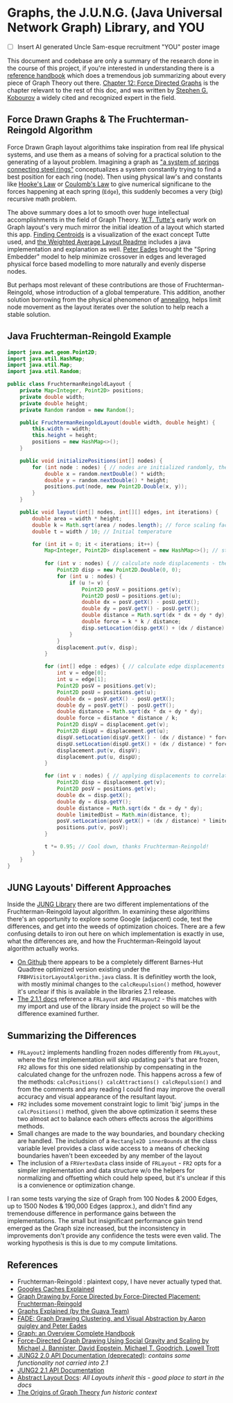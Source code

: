 # Graphs, the J.U.N.G. (Java Universal Network Graph) Library, and YOU

- [ ] Insert AI generated Uncle Sam-esque recruitment "YOU" poster image

This document and codebase are only a summary of the research done in the course of this project, if you're interested in understanding there is a [reference handbook](docs/../references/graphs_handbook_full/0_contents.pdf) which does a tremendous job summarizing about every piece of Graph Theory out there. [Chapter 12: Force Directed Graphs](dev/../references/graphs_handbook_full/12_force-directed.pdf) is the chapter relevant to the rest of this doc, and was written by [Stephen G. Kobourov](https://scholar.google.com/citations?user=P21gHIkAAAAJ&hl=en) a widely cited and recognized expert in the field.

## Force Drawn Graphs & The Fruchterman-Reingold Algorithm
Force Drawn Graph layout algorithims take inspiration from real life physical systems, and use them as a means of solving for a practical solution to the generating of a layout problem. Imagining a graph as ["a system of springs connecting steel rings"](docs/../references/1201.3011v1.pdf) conceptualizes a system constantly trying to find a best position for each ring (node). Then using physical law's and constants like [Hooke's Law](https://en.wikipedia.org/wiki/Hooke%27s_law) or [Coulomb's Law](https://en.wikipedia.org/wiki/Coulomb%27s_law) to give numerical significane to the forces happening at each spring (`Edge`), this suddenly becomes a very (big) recursive math problem.

The above summary does a lot to smooth over huge intellectual accomplishments in the field of Graph Theory. [W.T. Tutte's](https://en.wikipedia.org/wiki/W._T._Tutte) early work on Graph layout's very much mirror the initial ideation of a layout which started this app. [Finding Centroids](https://github.com/horaciovelvetine/finding-centroids) is a visualization of the exact concept Tutte used, and [the Weighted Average Layout Readme](docs/../WEIGHTED_AVERAGE_LAYOUT.md) includes a java implementation and explanation as well. [Peter Eades](https://en.wikipedia.org/wiki/Peter_Eades) brought the "Spring Embedder" model to help minimize crossover in edges and leveraged physical force based modelling to more naturally and evenly disperse nodes.

But perhaps most relevant of these contributions are those of Fruchterman-Reingold, whose introduction of a global temperature. This addition, another solution borrowing from the physical phenomenon of [annealing](https://en.wikipedia.org/wiki/Annealing_(materials_science)), helps limit node movement as the layout iterates over the solution to help reach a stable solution.

## Java Fruchterman-Reingold Example

```java
import java.awt.geom.Point2D;
import java.util.HashMap;
import java.util.Map;
import java.util.Random;

public class FruchtermanReingoldLayout {
    private Map<Integer, Point2D> positions;
    private double width;
    private double height;
    private Random random = new Random();

    public FruchtermanReingoldLayout(double width, double height) {
        this.width = width;
        this.height = height;
        positions = new HashMap<>();
    }

    public void initializePositions(int[] nodes) {
        for (int node : nodes) { // nodes are initialized randomly, the 'big bang'
            double x = random.nextDouble() * width;
            double y = random.nextDouble() * height;
            positions.put(node, new Point2D.Double(x, y));
        }
    }

    public void layout(int[] nodes, int[][] edges, int iterations) {
        double area = width * height;
        double k = Math.sqrt(area / nodes.length); // force scaling factor based on total space available
        double t = width / 10; // Initial temperature

        for (int it = 0; it < iterations; it++) {
            Map<Integer, Point2D> displacement = new HashMap<>(); // stores all the calculated movement coords
            
            for (int v : nodes) { // calculate node displacements - the repulsive force between the nodes themselves
                Point2D disp = new Point2D.Double(0, 0);
                for (int u : nodes) {
                    if (u != v) {
                        Point2D posV = positions.get(v);
                        Point2D posU = positions.get(u);
                        double dx = posV.getX() - posU.getX();
                        double dy = posV.getY() - posU.getY();
                        double distance = Math.sqrt(dx * dx + dy * dy);
                        double force = k * k / distance;
                        disp.setLocation(disp.getX() + (dx / distance) * force, disp.getY() + (dy / distance) * force);
                    }
                }
                displacement.put(v, disp);
            }

            for (int[] edge : edges) { // calculate edge displacements - the attractive foce acting bringing related nodes together
                int v = edge[0];
                int u = edge[1];
                Point2D posV = positions.get(v);
                Point2D posU = positions.get(u);
                double dx = posV.getX() - posU.getX();
                double dy = posV.getY() - posU.getY();
                double distance = Math.sqrt(dx * dx + dy * dy);
                double force = distance * distance / k;
                Point2D dispV = displacement.get(v);
                Point2D dispU = displacement.get(u);
                dispV.setLocation(dispV.getX() - (dx / distance) * force, dispV.getY() - (dy / distance) * force);
                dispU.setLocation(dispU.getX() + (dx / distance) * force, dispU.getY() + (dy / distance) * force);
                displacement.put(v, dispV);
                displacement.put(u, dispU);
            }

            for (int v : nodes) { // applying displacements to correlated nodes
                Point2D disp = displacement.get(v);
                Point2D posV = positions.get(v);
                double dx = disp.getX();
                double dy = disp.getY();
                double distance = Math.sqrt(dx * dx + dy * dy);
                double limitedDist = Math.min(distance, t);
                posV.setLocation(posV.getX() + (dx / distance) * limitedDist, posV.getY() + (dy / distance) * limitedDist);
                positions.put(v, posV);
            }

            t *= 0.95; // Cool down, thanks Fruchterman-Reingold!
        }
    }
}

```

## JUNG Layouts' Different Approaches
Inside the [JUNG Library](https://github.com/jrtom/jung) there are two different implementations of the Fruchterman-Reingold layout algorithm. In examining these algorithims there's an opportunity to explore some Google (adjacent) code, test the differences, and get into the weeds of optimization choices. There are a few confusing details to iron out here on which implementation is exactly in use, what the differences are, and how the Fruchterman-Reingold layout algorithm actually works. 

- [On Github](https://github.com/jrtom/jung/blob/master/jung-algorithms/src/main/java/edu/uci/ics/jung/layout/algorithms/FRBHVisitorLayoutAlgorithm.java) there appears to be a completely different Barnes-Hut Quadtree optimized version existing under the `FRBHVisitorLayoutAlgorithm.java` class. It is definitley worth the look, with mostly minimal changes to the `calcReupulsion()` method, however it's unclear if this is available in the libraries 2.1 release.
- [The 2.1.1 docs](https://jrtom.github.io/jung/javadoc/index.html?overview-summary.html) reference a `FRLayout` and `FRLayout2` - this matches with my import and use of the library inside the project so will be the difference examined further.

## Summarizing the Differences
  - `FRLayout2` implements handling frozen nodes differently from `FRLayout`, where the first implementation will skip updating pair's that are frozen, `FR2` allows for this one sided relationship by compensating in the calculated change for the unfrozen node. This happens across a few of the methods: `calcPositions() calcAttractions() calcRepulsion()` and from the comments and any reading I could find may improve the overall accuracy and visual appearance of the resultant layout.
  - `FR2` includes some movement constraint logic to limit 'big' jumps in the `calcPositions()` method, given the above optimization it seems these two almost act to balance each others effects across the algorithims methods. 
  - Small changes are made to the way boundaries, and boundary checking are handled. The includsion of a `Rectangle2D innerBounds` at the class variable level provides a class wide access to a means of checking boundaries haven't been exceeded by any member of the layout 
  - The inclusion of a `FRVertexData` class inside of `FRLayout` - `FR2` opts for a simpler implementation and data structure w/o the helpers for normalizing and offsetting which could help speed, but it's unclear if this is a convienence or optimization change. 

I ran some tests varying the size of Graph from 100 Nodes & 2000 Edges, up to 1500 Nodes & 190,000 Edges (approx.), and didn't find any tremendouse difference in performance gains between the implementations. The small but insignificant performance gain trend emerged as the Graph size increased, but the inconsistency in improvements don't provide any confidence the tests were even valid. The working hypothesis is this is due to my compute limitations.  

## References

- Fruchterman-Reingold : plaintext copy, I have never actually typed that.
- [Googles Caches Explained](https://github.com/google/guava/wiki/CachesExplained)
- [Graph Drawing by Force Directed by Force-Directed Placement: Fruchterman-Reingold](docs/../references/Graph%20Drawing%20by%20Force%20Directed%20Placement.pdf)
- [Graphs Explained (by the Guava Team)](https://github.com/google/guava/wiki/GraphsExplained#choosing-the-right-graph-type)
- [FADE: Graph Drawing Clustering, and Visual Abstraction by Aaron quigley and Peter Eades](docs/../references/Fade-2000-aquigley.pdf)
- [Graph: an Overview Complete Handbook](docs/refe/graphs_handbook_full)
- [Force-Directed Graph Drawing Using Social Gravity and Scaling by Michael J. Bannister, David Eppstein, Michael T. Goodrich, Lowell Trott](docs/../references/1209.0748v1.pdf)
- [JUNG2 2.0 API Documentation (deprecated)](https://jung.sourceforge.net/doc/api/index.html): *contains some functionality not carried into 2.1*
- [JUNG2 2.1 API Documentation](https://jrtom.github.io/jung/javadoc/overview-summary.html)
- [Abstract Layout Docs](https://jrtom.github.io/jung/javadoc/edu/uci/ics/jung/algorithms/layout/AbstractLayout.html): *All Layouts inherit this - good place to start in the docs*
- [The Origins of Graph Theory](https://carolinabento.medium.com/the-origins-of-graph-theory-20d5c5dfda1) *fun historic context*


